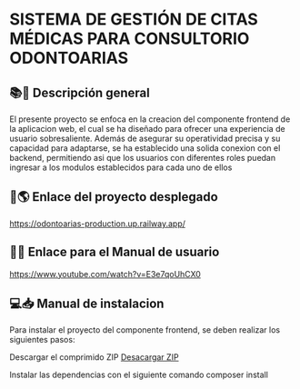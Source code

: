# SISTEMA DE GESTIÓN DE CITAS MÉDICAS PARA CONSULTORIO ODONTOARIAS

## 📚📖 Descripción general
El presente proyecto se enfoca en la creacion del componente frontend de la aplicacion web, el cual se ha diseñado para ofrecer una experiencia de usuario sobresaliente. Además de asegurar su operatividad precisa y su capacidad para adaptarse, se ha establecido una solida conexion con el backend, permitiendo asi que los usuarios con diferentes roles puedan ingresar a los modulos establecidos para cada uno de ellos

## 🔗🌎 Enlace del proyecto desplegado
https://odontoarias-production.up.railway.app/ 

## 🔗📑 Enlace para el Manual de usuario
https://www.youtube.com/watch?v=E3e7qoUhCX0

## 💻📥 Manual de instalacion
Para instalar el proyecto del componente frontend, se deben realizar los siguientes pasos:

Descargar el comprimido ZIP
[Desacargar ZIP](https://github.com/Lesly-liseth/Odontoarias/archive/refs/heads/master.zip)

Instalar las dependencias con el siguiente comando
composer install
